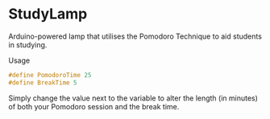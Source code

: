 # StudyLamp
Arduino-powered lamp that utilises the Pomodoro Technique to aid students in studying. 

Usage
~~~c++
#define PomodoroTime 25
#define BreakTime 5
~~~
Simply change the value next to the variable to alter the length (in minutes) of both your Pomodoro session and the break time.